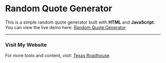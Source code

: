 # Random Quote Generator

This is a simple random quote generator built with **HTML** and **JavaScript**.  
You can view the live demo here: [Random Quote Generator](https://riazkhosa.github.io/random-quote-generator)

---

### Visit My Website
For more tools and content, visit: [Texas Roadhouse](https://menufortexasroadhousewithprices.com)
